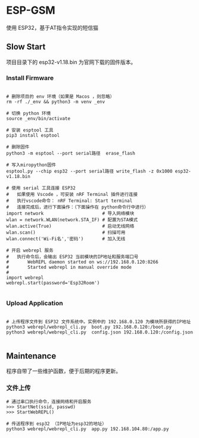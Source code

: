 # ESP-GSM
使用 ESP32，基于AT指令实现的短信猫

## Slow Start

项目目录下的 esp32-v1.18.bin 为官网下载的固件版本。

### Install Firmware
```shell

# 删除项目的 env 环境（如果是 Macos ，则忽略）
rm -rf ./_env && python3 -m venv _env

# 切换 python 环境
source _env/bin/activate 

# 安装 esptool 工具
pip3 install esptool

# 删除固件
python3 -m esptool --port serial路径  erase_flash

# 写入miropython固件
esptool.py --chip esp32 --port serial路径 write_flash -z 0x1000 esp32-v1.18.bin

# 使用 serial 工具连接 ESP32 
#   如果使用 Vscode ，可安装 nRF Terminal 插件进行连接
#   执行vscode命令： nRF Terminal: Start terminal
#   连接完成后，进行下面操作：（下面操作在 python命令行中进行）
import network                      # 导入网络模块
wlan = network.WLAN(network.STA_IF) # 配置为STA模式
wlan.active(True)                   # 启动无线网络
wlan.scan()                         # 扫描可用
wlan.connect('Wi-Fi名','密码')       # 加入无线

# 开启 webrepl 服务
#   执行命令后，会输出 ESP32 当前模块的IP地址和服务端口号
#       WebREPL daemon started on ws://192.168.0.120:8266
#       Started webrepl in manual override mode
#
import webrepl
webrepl.start(password='Esp32Room')


```

### Upload Application

```shell

# 上传程序文件到 ESP32 文件系统中。实例中的 192.168.0.120 为模块所获得的IP地址
python3 webrepl/webrepl_cli.py  boot.py 192.168.0.120:/boot.py 
python3 webrepl/webrepl_cli.py  config.json 192.168.0.120:/config.json


```


## Maintenance

程序自带了一些维护函数，便于后期的程序更新。


### 文件上传

```
# 通过串口执行命令，连接网络和开启服务
>>> StartNet(ssid, passwd)
>>> StartWebREPL()
```

```
# 传送程序到 esp32 （IP地址为esp32的地址）
python3 webrepl/webrepl_cli.py  app.py 192.168.104.80:/app.py
```
